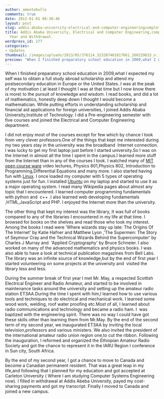 ```yaml
---
author: amentebullo
comments: true
date: 2012-01-01 08:38:46
layout: post
slug: addis-ababa-university-electrical-and-computer-engineeringcompleting-2nd-year-and-withdrawal
title: Addis Ababa University, Electrical and Computer Engineering,completing 2nd
  Year and Withdrawal.
wordpress_id: 277
categories:
- Updates
thumbnail: /images/uploads/2013/05/376114_323287481017661_260229633_n.jpg
preview: "When I finished preparatory school education in 2009,what I expected my self was to obtain a full study abroad scholarship and attend my postsecondary education in Europe or the United States. I was at the peak of my motivation"
---
```


When I finished preparatory school education in 2009,what I expected my self was to obtain a full study abroad scholarship and attend my postsecondary education in Europe or the United States. I was at the peak of my motivation ( at least I thought I was at that time but I now know there is more) to the pursuit of knowledge and wisdom. I read books, and did a lot of mathematics, honestly deep down I thought I would become a mathematician. While putting efforts in understanding scholarship and financial aid applications for foreign universities, I joined Addis Ababa University,Institute of Technology. I did a Pre-engineering semester with five courses and joined the Electrical and Computer Engineering department.

I did not enjoy most of the courses except for few which by chance I took from very clever professors.One of the things that kept me interested during my two years stay in the university was the broadband  Internet connection. I was lucky to get my first laptop just before I started university.So I was on the Internet in almost all the time I spent in the campus.I learned more stuff from the Internet than in any of the courses I took. I watched many of [MIT open course ware](http://ocw.mit.edu) video lectures, Physics 801,Physics 802, Introduction to Programming,Differential Equations and many more. I also started having fun with [Linux](http://www.linux.org). I once loaded my computer with 5 types of operating systems just for fun. I installed [Ubuntu](http://www.ubuntu.org) on my laptop and started to use it as a major operating system. I read many Wikipedia pages about almost any topic that I encountered. I learned computer programming fundamentals with python and  c++ .I also learned web developing fundamentals ,HTML,JavaScript and PHP. I enjoyed the Internet more than the university.

The other thing that kept my interest was the library, It was full of books compared to any of the libraries I encountered in my life at that time. I browsed for books on the shelves and read those who took my interest. Among the books I read were 'Where wizards stay up late: The Origins Of The Internet' by Katie Hafner and Matthew Lyon ,'The Supermen: The Story of Seymour Cray and the Technical Wizards Behind the Supercomputer' by Charles J Murray and  'Applied Cryptography' by Bruce Schneier. I also worked on many of the advanced mathematics and physics books. I was also able to have a look at technical publication magazines from Bell Labs. The library was an infinite source of knowledge,but by the end of first year I started volunteering on some projects at the university and  visited the library less and less.

During the summer break of first year I met Mr. May, a respected Scottish Electrical Engineer and Radio Amateur, and started to be involved in maintenance tasks around the university and setting up the amateur radio station ET3AA.During the time I spent with him,I learned how to use various tools and techniques to do electrical and mechanical work. I learned some wood work, welding, roof water proofing etc.Most of all, I learned about radio communications and technology and became a radio ham. I  was baptized with the engineering spirit. There was no way I could have got these skills other than learning them from Mr.May. By the end of the second term of my second year, we inaugurated ET3AA by inviting the local television,professors and various ministers. We also invited the president of the international amateur radio union region one,to cut the ribbon. Following the inauguration, I reformed and organized the Ethiopian Amateur Radio Society and got the chance to represent it in the IARU Region I conference in Sun city, South Africa.

By the end of my second year, I got a chance to move to Canada and become a Canadian permanent resident. That was a great leap in my life,and following that I planned for my education and got accepted at Carleton University ( Where I am studying Computer Systems Engineering now). I filled in withdrawal at Addis Abeba University, payed my cost-sharing payments and got my transcript. Finally I moved to Canada and joined a new campus.

